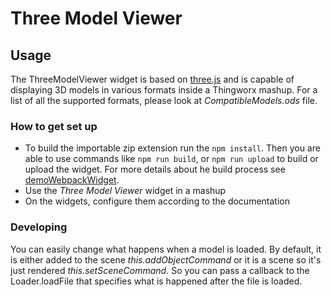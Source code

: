 # Three Model Viewer

## Usage

The ThreeModelViewer widget is based on [three.js](http://threejs.org/) and is capable of displaying 3D models in various formats inside a Thingworx mashup. For a list of all the supported formats, please look at _CompatibleModels.ods_ file.

### How to get set up

* To build the importable zip extension run the `npm install`. Then you are able to use commands like `npm run build`, or `npm run upload` to build or upload the widget. For more details about he build process see [demoWebpackWidget](http://roicentersvn/placatus/DemoWebpackWidget).
* Use the *Three Model Viewer* widget in a mashup
* On the widgets, configure them according to the documentation

### Developing

You can easily change what happens when a model is loaded. By default, it is either added to the scene *this.addObjectCommand* or it is a scene so it's just rendered *this.setSceneCommand*. So you can pass a callback to the Loader.loadFile that specifies what is happened after the file is loaded.